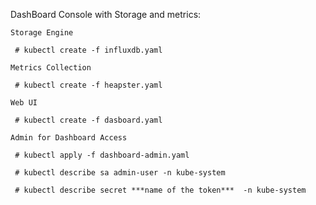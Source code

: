 

DashBoard Console with Storage and metrics:

    Storage Engine

     # kubectl create -f influxdb.yaml

    Metrics Collection

     # kubectl create -f heapster.yaml

    Web UI

     # kubectl create -f dasboard.yaml

    Admin for Dashboard Access

     # kubectl apply -f dashboard-admin.yaml

     # kubectl describe sa admin-user -n kube-system
     
     # kubectl describe secret ***name of the token***  -n kube-system

